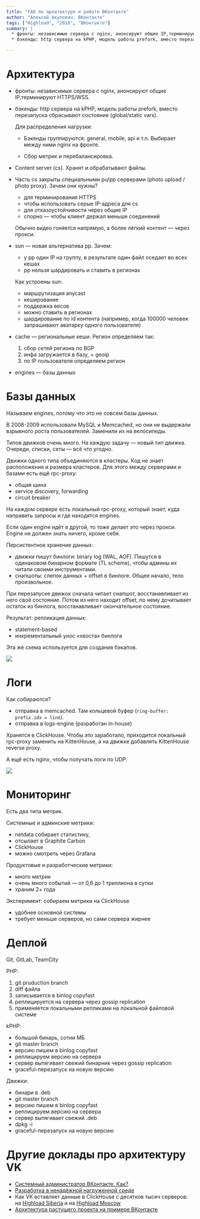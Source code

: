 ```yaml
---
title: "FAQ по архитектуре и работе ВКонтакте"
author: "Алексей Акулович, ВКонтакте"
tags: ["Highload", "2018", "ВКонтакте"]
summary: |
  * фронты: независимые сервера с nginx, анонсируют общие IP,терминируют HTTPS/WSS.
  * бэкенды: http сервера на kPHP, модель работы prefork, вместо перезапуска сбрасывают состояние (global/static vars).

---
```


# Архитектура

* фронты: независимые сервера с nginx, анонсируют общие IP,терминируют HTTPS/WSS.
* бэкенды: http сервера на kPHP, модель работы prefork, вместо перезапуска сбрасывают состояние (global/static vars).

  Для распределения нагрузки:
  
    * Бэкенды группируются: general, mobile, api и т.п. Выбирает между ними nginx на фронте.
  
    * Сбор метрик и перебалансировка.

* Content server (cs). Хранят и обрабатывают файлы.
* Часть cs закрыты специальными pu/pp серверами (photo upload / photo proxy). Зачем они нужны?

    * для терминирования HTTPS
    * чтобы использовать серые IP-адреса для cs
    * для отказоустойчивости через общие IP
    * спорно — чтобы клиент держал меньше соединений

    Обычно видео гоняется напрямую, а более лёгкий контент — через прокси.
    
* sun — новая альтернатива pp. Зачем:

    * у pp один IP на группу, в результате один файл оседает во всех кешах
    * pp нельзя шардировать и ставить в регионах

  Как устроены sun:
  
    * маршрутизация anycast
    * кеширование
    * поддержка весов
    * можно ставить в регионах
    * шардирование по id контента (например, когда 100000 человек запрашивают аватарку одного пользователя)

* cache — региональные кеши. Регион определяем так:

    1. сбор сетей региона по BGP
    1. инфа загружается в базу, + geoip
    1. по IP пользователя определяем регион

* engines — базы данных

# Базы данных

Называем engines, потому что это не совсем базы данных.

В 2008-2009 использовали MySQL и Memcached, но они не выдержали взрывного роста пользователей. Заменили их на велосипеды.

Типов движков очень много. На каждую задачу — новый тип движка. Очереди, списки, сеты — всё что угодно.

Движки одного типа объединяются в кластеры. Код не знает расположения и размера кластеров. Для этого между серверами и базами есть ещё rpc-proxy:

* общая шина
* service discovery, forwarding
* circuit breaker

На каждом сервере есть локальный rpc-proxy, который знает, куда направить запросы и где находятся engines.

Если один engine идёт в другой, то тоже делает это через прокси. Engine не должен знать ничего, кроме себя.

Персистентное хранение данных:

* движки пишут бинлоги: binary log (WAL, AOF). Пишутся в одинаковом бинарном формате (TL scheme), чтобы админы их читали своими инструментами.
* снапшоты: слепок данных + offset в бинлоге. Общее начало, тело произвольное.

При перезапуске движок сначала читает снапшот, восстанавливает из него своё состояние. Потом из него находит offset, по нему дочитывает остаток из бинлога, восстанавливает окончательное состояние.

Результат: репликация данных:

* statement-based
* инкрементальный унос «хвоста» бинлога

Эта же схема используется для создания бэкапов.

![](/images/vk-binlog.png)

# Логи

Как собираются?

* отправка в memcached. Там кольцевой буфер (`ring-buffer: prefix.idx = line`).
* отправка в logs-engine (разработан in-house)

Хранятся в ClickHouse. Чтобы это заработало, приходится локальный rpc-proxy заменить на KittenHouse, а на движке добавлять KittenHouse reverse proxy.

А ещё есть nginx, чтобы получать логи по UDP.

![](/images/clickhouse-logs.png)

# Мониторинг

Есть два типа метрик.

Системные и админские метрики:

* netdata собирает статистику,
* отсылает в Graphite Carbon
* ClickHouse
* можно смотреть через Grafana

Продуктовые и разработческие метрики:

* много метрик
* очень много событий — от 0,6 до 1 триллиона в сутки
* храним 2+ года

Эксперимент: собираем метрики на ClickHouse

* удобнее основной системы
* требует меньше серверов, но сами сервера жирнее

# Деплой

Git, GitLab, TeamCity

PHP:

1. git pruduction branch
1. diff файла
1. записывается в binlog copyfast
1. реплицируется на сервера через gossip replication
1. применяется локальными репликами на локальной файловой системе

kPHP:

* большой бинарь, сотни МБ
* git master branch
* версию пишем в binlog copyfast
* реплицируем версию на сервера
* сервер вытягивает свежий бинарник через gossip replication
* graceful-перезапуск на новую версию

Движки:

* бинари в .deb
* git master branch
* версию пишем в binlog copyfast
* реплицируем версию на сервера
* сервер вытягивает свежий .deb
* dpkg -i 
* graceful-перезапуск на новую версию

# Другие доклады про архитектуру VK

* [Системный администратор ВКонтакте. Как?](https://highload.ru/2016/abstracts/2416)
* [Разработка в ненадёжной нагруженной среде](https://2018.codefest.ru/lecture/1250)
* Как VK вставляет данные в ClickHouse с десятков тысяч серверов: на [Highload Siberia](https://highload.ru/siberia/2018/abstracts/3614) и на [Highload Moscow](https://highload.ru/moscow/2018/abstracts/4066)
* [Архитектура растущего проекта на примере ВКонтакте](https://highload.ru/2016/abstracts/2414)
